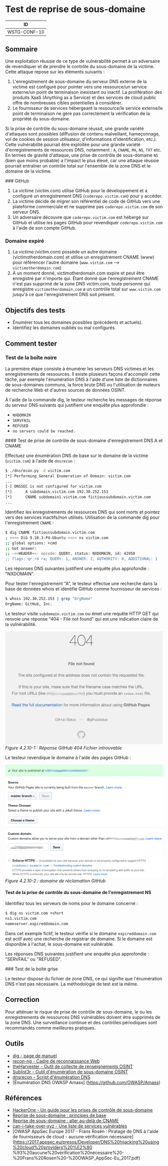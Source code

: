 # Test de reprise de sous-domaine

|ID          |
|------------|
|WSTG-CONF-10|

## Sommaire

Une exploitation réussie de ce type de vulnérabilité permet à un adversaire de revendiquer et de prendre le contrôle du sous-domaine de la victime. Cette attaque repose sur les éléments suivants :

1. L'enregistrement de sous-domaine du serveur DNS externe de la victime est configuré pour pointer vers une ressource/un service externe/un point de terminaison inexistant ou inactif. La prolifération des produits XaaS (Anything as a Service) et des services de cloud public offre de nombreuses cibles potentielles à considérer.
2. Le fournisseur de services hébergeant la ressource/le service externe/le point de terminaison ne gère pas correctement la vérification de la propriété du sous-domaine.

Si la prise de contrôle du sous-domaine réussit, une grande variété d'attaques sont possibles (diffusion de contenu malveillant, hameçonnage, vol de cookies de session utilisateur, d'informations d'identification, etc.). Cette vulnérabilité pourrait être exploitée pour une grande variété d'enregistrements de ressources DNS, notamment : `A`, `CNAME`, `MX`, `NS`, `TXT` etc. En termes de gravité d'attaque, une prise de contrôle de sous-domaine `NS` (bien que moins probable) a l'impact le plus élevé, car une attaque réussie pourrait entraîner un contrôle total sur l'ensemble de la zone DNS et le domaine de la victime.

### GitHub

1. La victime (victim.com) utilise GitHub pour le développement et a configuré un enregistrement DNS (`coderepo.victim.com`) pour y accéder.
2. La victime décide de migrer son référentiel de code de GitHub vers une plateforme commerciale et ne supprime pas `coderepo.victim.com` de son serveur DNS.
3. Un adversaire découvre que `coderepo.victim.com` est hébergé sur GitHub et utilise les pages GitHub pour revendiquer `coderepo.victim.com` à l'aide de son compte GitHub.

### Domaine expiré

1. La victime (victim.com) possède un autre domaine (victimotherdomain.com) et utilise un enregistrement CNAME (www) pour référencer l'autre domaine (`www.victim.com` --> `victimotherdomain.com`)
2. À un moment donné, victimotherdomain.com expire et peut être enregistré par n'importe qui. Étant donné que l'enregistrement CNAME n'est pas supprimé de la zone DNS victim.com, toute personne qui enregistre `victimotherdomain.com` a un contrôle total sur `www.victim.com` jusqu'à ce que l'enregistrement DNS soit présent.

## Objectifs des tests

- Énumérer tous les domaines possibles (précédents et actuels).
- Identifiez les domaines oubliés ou mal configurés.

## Comment tester

### Test de la boîte noire

La première étape consiste à énumérer les serveurs DNS victimes et les enregistrements de ressources. Il existe plusieurs façons d'accomplir cette tâche, par exemple l'énumération DNS à l'aide d'une liste de dictionnaires de sous-domaines communs, la force brute DNS ou l'utilisation de moteurs de recherche Web et d'autres sources de données OSINT.

À l'aide de la commande dig, le testeur recherche les messages de réponse du serveur DNS suivants qui justifient une enquête plus approfondie :

- `NXDOMAIN`
- `SERVFAIL`
- `REFUSED`
- `no servers could be reached.`

#### Test de prise de contrôle de sous-domaine d'enregistrement DNS A et CNAME

Effectuez une énumération DNS de base sur le domaine de la victime (`victim.com`) à l'aide de `dnsrecon` :

```bash
$ ./dnsrecon.py -d victim.com
[*] Performing General Enumeration of Domain: victim.com
...
[-] DNSSEC is not configured for victim.com
[*]      A subdomain.victim.com 192.30.252.153
[*]      CNAME subdomain1.victim.com fictioussubdomain.victim.com
...
```

Identifiez les enregistrements de ressources DNS qui sont morts et pointez vers des services inactifs/non utilisés. Utilisation de la commande dig pour l'enregistrement `CNAME` :

```bash
$ dig CNAME fictioussubdomain.victim.com
; <<>> DiG 9.10.3-P4-Ubuntu <<>> ns victim.com
;; global options: +cmd
;; Got answer:
;; ->>HEADER<<- opcode: QUERY, status: NXDOMAIN, id: 42950
;; flags: qr rd ra; QUERY: 1, ANSWER: 2, AUTHORITY: 0, ADDITIONAL: 1
```

Les réponses DNS suivantes justifient une enquête plus approfondie : "NXDOMAIN".

Pour tester l'enregistrement "A", le testeur effectue une recherche dans la base de données whois et identifie GitHub comme fournisseur de services :

```bash
$ whois 192.30.252.153 | grep "OrgName"
OrgName: GitHub, Inc.
```

Le testeur visite `subdomain.victim.com` ou émet une requête HTTP GET qui renvoie une réponse "404 - File not found" qui est une indication claire de la vulnérabilité.

![Réponse GitHub 404 Fichier introuvable](images/subdomain_takeover_ex1.jpeg)\
*Figure 4.2.10-1 : Réponse GitHub 404 Fichier introuvable*

Le testeur revendique le domaine à l'aide des pages GitHub :

![GitHub revendique le domaine](images/subdomain_takeover_ex2.jpeg)\
*Figure 4.2.10-2 : domaine de réclamation GitHub*

#### Test de la prise de contrôle du sous-domaine de l'enregistrement NS

Identifiez tous les serveurs de noms pour le domaine concerné :

```bash
$ dig ns victim.com +short
ns1.victim.com
nameserver.expireddomain.com
```

Dans cet exemple fictif, le testeur vérifie si le domaine `expireddomain.com` est actif avec une recherche de registrar de domaine. Si le domaine est disponible à l'achat, le sous-domaine est vulnérable.

Les réponses DNS suivantes justifient une enquête plus approfondie : "SERVFAIL" ou "REFUSED".

### Test de la boîte grise

Le testeur dispose du fichier de zone DNS, ce qui signifie que l'énumération DNS n'est pas nécessaire. La méthodologie de test est la même.

## Correction

Pour atténuer le risque de prise de contrôle de sous-domaine, le ou les enregistrements de ressources DNS vulnérables doivent être supprimés de la zone DNS. Une surveillance continue et des contrôles périodiques sont recommandés comme meilleures pratiques.

## Outils

- [dig - page de manuel](https://linux.die.net/man/1/dig)
- [recon-ng - Cadre de reconnaissance Web](https://github.com/lanmaster53/recon-ng)
- [theHarvester - Outil de collecte de renseignements OSINT](https://github.com/laramies/theHarvester)
- [Sublist3r - Outil d'énumération de sous-domaine OSINT](https://github.com/aboul3la/Sublist3r)
- [dnsrecon - Script d'énumération DNS](https://github.com/darkoperator/dnsrecon)
- [Énumération DNS OWASP Amass] (https://github.com/OWASP/Amass)

## Références

- [HackerOne - Un guide pour les prises de contrôle de sous-domaine](https://www.hackerone.com/blog/Guide-Subdomain-Takeovers)
- [Reprise de sous-domaine : principes de base](https://0xpatrik.com/subdomain-takeover-basics/)
- [Reprise de sous-domaine : aller au-delà de CNAME](https://0xpatrik.com/subdomain-takeover-ns/)
- [can-i-take-over-xyz - Une liste de services vulnérables](https://github.com/EdOverflow/can-i-take-over-xyz/)
- [OWASP AppSec Europe 2017 - Frans Rosén : Piratage de DNS à l'aide de fournisseurs de cloud - aucune vérification nécessaire](https://2017.appsec.eu/presos/Developer/DNS%20hijacking%20using%20cloud%20providers%20%E2%80 %93%20aucune%20vérification%20nécessaire%20-%20Frans%20Rosen%20-%20OWASP_AppSec-Eu_2017.pdf)
